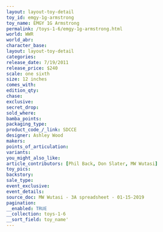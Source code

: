 ```yaml
---
layout: layout-toy-detail 
toy_id: emgy-1g-armstrong
toy_name: EMGY 1G Armstrong
permalink: /toys-1-6/emgy-1g-armstrong.html
world: WWR
world_abr: 
character_base: 
layout: layout-toy-detail
categories: 
release_date: 7/19/2011
release_price: $240 
scale: one sixth
size: 12 inches
comes_with: 
edition_qty: 
chase: 
exclusive: 
secret_drop: 
sold_where: 
bamba_points: 
packaging_type: 
product_code_/_link: SDCCE
designer: Ashley Wood
makers: 
points_of_articulation: 
variants: 
you_might_also_like: 
article_contributors: [Phil Back, Don Slater, MW Wutasi]
toy_pics: 
backstory: 
sale_type: 
event_exclusive: 
event_details: 
source_doc: MW Wutasi - 3A spreadsheet - 01-15-2019
pagination: 
__enabled: TRUE
__collection: toys-1-6
__sort_field: toy_name'
---
```

